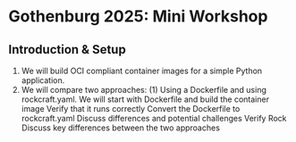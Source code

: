 # Gothenburg 2025: Mini Workshop

## Introduction & Setup

1. We will build OCI compliant container images for a simple Python application. 
1. We will compare two approaches: (1) Using a Dockerfile and using rockcraft.yaml.
We will start with Dockerfile and build the container image
Verify that it runs correctly
Convert the Dockerfile to rockcraft.yaml
Discuss differences and potential challenges
Verify Rock
Discuss key differences between the two approaches
